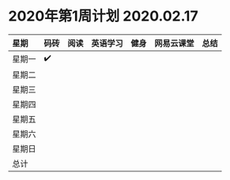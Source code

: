 # 2020年第1周计划 2020.02.17

 星期|码砖|阅读|英语学习|健身|网易云课堂|总结
:-----------|:------------|:--------|:---------|:---------|:---------|:---------
星期一|✔️| | | | | |
星期二| | | | | | |
星期三| | | | | | |
星期四| | | | | | |
星期五| | | | | | |
星期六| | | | | | |
星期日| | | | | | |
总计| | | | | | |
